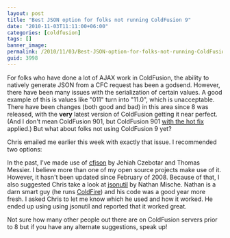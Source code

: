 ```yaml
---
layout: post
title: "Best JSON option for folks not running ColdFusion 9"
date: "2010-11-03T11:11:00+06:00"
categories: [coldfusion]
tags: []
banner_image: 
permalink: /2010/11/03/Best-JSON-option-for-folks-not-running-ColdFusion-9
guid: 3998
---
```


For folks who have done a lot of AJAX work in ColdFusion, the ability to natively generate JSON from a CFC request has been a godsend. However, there have been many issues with the serialization of certain values. A good example of this is values like "011" turn into "11.0", which is unacceptable. There have been changes (both good and bad) in this area since 8 was released, with the <b>very</b> latest version of ColdFusion getting it near perfect. (And I don't mean ColdFusion 901, but ColdFusion 901 <a href="http://www.raymondcamden.com/index.cfm/2010/8/31/Cumulative-Hotfix-for-901-Released">with the hot fix</a> applied.) But what about folks not using ColdFusion 9 yet?

Chris emailed me earlier this week with exactly that issue. I recommended two options:

In the past, I've made use of <a href="http://www.epiphantastic.com/cfjson/">cfjson</a> by Jehiah Czebotar and Thomas Messier. I believe more than one of my open source projects make use of it. However, it hasn't been updated since February of 2008. Because of that, I also suggested Chris take a look at <a href="http://jsonutil.riaforge.org/">jsonutil</a> by Nathan Mische. Nathan is a darn smart guy (he runs <a href="http://coldfire.riaforge.org">ColdFire</a>) and his code was a good year more fresh. I asked Chris to let me know which he used and how it worked. He ended up using using jsonutil and reported that it worked great.

Not sure how many other people out there are on ColdFusion servers prior to 8 but if you have any alternate suggestions, speak up!